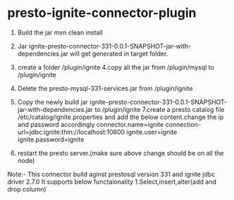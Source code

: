 # presto-ignite-connector-plugin
1. Build the jar
   mvn clean install

2. Jar ignite-presto-connector-331-0.0.1-SNAPSHOT-jar-with-dependencies.jar will get generated in target folder.

3. create a  folder  <presto-server>/plugin/ignite
4.copy all the jar from <presto-server>/plugin/mysql to <presto-server>/plugin/ignite
  
5. Delete the presto-mysql-331-services.jar from <presto-server>/plugin/ignite
6. Copy the newly build jar ignite-presto-connector-331-0.0.1-SNAPSHOT-jar-with-dependencies.jar to <presto-server>/plugin/ignite
7.create a presto catalog file  <presto-server>/etc/catalog/ignite.properties and add the below content.change the ip and password accordingly
      connector.name=ignite
      connection-url=jdbc:ignite:thin://localhost:10800
      ignite.user=ignite
      ignite.password=ignite
  
8. restart the presto server.(make sure above change should be on all the node)

Note:- This connector build aginst prestosql version 331 and ignite jdbc driver 2.7.0
It supports below functaionality
1.Select,insert,alter(add and drop column)

  
  

